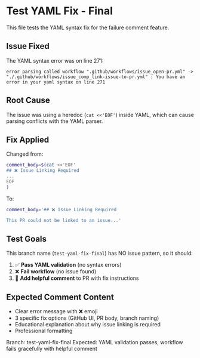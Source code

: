 # Test YAML Fix - Final

This file tests the YAML syntax fix for the failure comment feature.

## Issue Fixed
The YAML syntax error was on line 271:
```
error parsing called workflow ".github/workflows/issue_open-pr.yml" -> "./.github/workflows/issue_comp_link-issue-to-pr.yml" : You have an error in your yaml syntax on line 271
```

## Root Cause
The issue was using a heredoc (`cat <<'EOF'`) inside YAML, which can cause parsing conflicts with the YAML parser.

## Fix Applied
Changed from:
```bash
comment_body=$(cat <<'EOF'
## ❌ Issue Linking Required
...
EOF
)
```

To:
```bash
comment_body='## ❌ Issue Linking Required

This PR could not be linked to an issue...'
```

## Test Goals
This branch name (`test-yaml-fix-final`) has NO issue pattern, so it should:
1. ✅ **Pass YAML validation** (no syntax errors)
2. ❌ **Fail workflow** (no issue found)
3. 📝 **Add helpful comment** to PR with fix instructions

## Expected Comment Content
- Clear error message with ❌ emoji
- 3 specific fix options (GitHub UI, PR body, branch naming)
- Educational explanation about why issue linking is required
- Professional formatting

Branch: test-yaml-fix-final
Expected: YAML validation passes, workflow fails gracefully with helpful comment